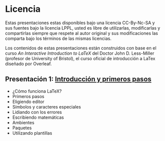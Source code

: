 # Licencia

Estas presentaciones estas disponibles bajo una licencia CC-By-Nc-SA y sus fuentes bajo la licencia LPPL, usted es libre de utilizarlas, modificarlas y compartirlas siempre que respete al autor original y sus modificaciones las comparta bajo los términos de las mismas licencias.

Los contenidos de estas presentaciones están construidos con base en el curso *An Interactive Introduction to LaTeX* del Doctor John D. Less-Miller (profesor de University of Bristol), el curso oficial de introducción a LaTex diseñado por Overleaf.

## Presentación 1: [Introducción y primeros pasos][1]
* ¿Cómo funciona LaTeX?
* Primeros pasos
* Eligiendo editor
* Símbolos y caracteres especiales
* Lidiando con los errores
* Escribiendo matemáticas
* Ambientes
* Paquetes
* Utilizando plantillas

[1]: ./leccion_1.pdf